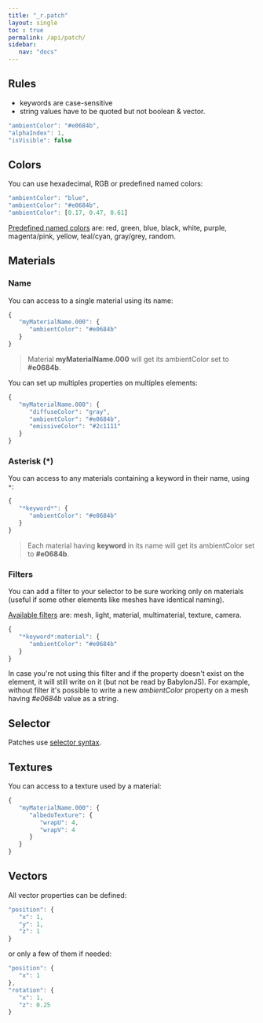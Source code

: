 ```yaml
---
title: "_r.patch"
layout: single
toc : true
permalink: /api/patch/
sidebar:
   nav: "docs"  
--- 
```


## Rules

- keywords are case-sensitive
- string values have to be quoted but not boolean & vector.

```javascript
"ambientColor": "#e0684b",
"alphaIndex": 1,
"isVisible": false
```

## Colors

You can use hexadecimal, RGB or predefined named colors:

```javascript
"ambientColor": "blue",
"ambientColor": "#e0684b",
"ambientColor": [0.17, 0.47, 0.61]
```

[Predefined named colors](https://github.com/babylon-runtime/_r/blob/master/src/color.ts#L54) are: red, green, blue, black, white, purple, magenta/pink, yellow, teal/cyan, gray/grey, random.

## Materials

### Name

You can access to a single material using its name:

```javascript
{
   "myMaterialName.000": {
      "ambientColor": "#e0684b"
   }
}
```

> Material **myMaterialName.000** will get its ambientColor set to **#e0684b**.

You can set up multiples properties on multiples elements:

```javascript
{
   "myMaterialName.000": {
      "diffuseColor": "gray",
      "ambientColor": "#e0684b",
      "emissiveColor": "#2c1111"
   }
}
```

### Asterisk (*)

You can access to any materials containing a keyword in their name, using `*`:

```javascript
{
   "*keyword*": {
      "ambientColor": "#e0684b"
   }
}
```

> Each material having **keyword** in its name will get its ambientColor set to **#e0684b**.

### Filters

You can add a filter to your selector to be sure working only on materials (useful if some other elements like meshes have identical naming).

[Available filters](https://github.com/babylon-runtime/_r/blob/master/src/Selector.ts#L88) are: mesh, light, material, multimaterial, texture, camera.

```javascript
{
   "*keyword*:material": {
      "ambientColor": "#e0684b"
   }
}
```

In case you're not using this filter and if the property doesn't exist on the element, it will still write on it (but not be read by BabylonJS). For example, without filter it's possible to write a new *ambientColor* property on a mesh having *#e0684b* value as a string.

## Selector

Patches use [selector syntax](../select/).

## Textures

You can access to a texture used by a material:

```javascript
{
   "myMaterialName.000": {
      "albedoTexture": {
         "wrapU": 4,
         "wrapV": 4
      }
   }
}
```

## Vectors

All vector properties can be defined:

```javascript
"position": {
   "x": 1,
   "y": 1,
   "z": 1
}
```

or only a few of them if needed:

```javascript
"position": {
   "x": 1
},
"rotation": {
   "x": 1,
   "z": 0.25
}
```
